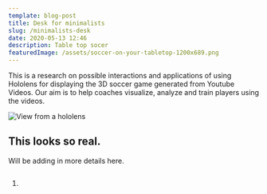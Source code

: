 ```yaml
---
template: blog-post
title: Desk for minimalists
slug: /minimalists-desk
date: 2020-05-13 12:46
description: Table top socer
featuredImage: /assets/soccer-on-your-tabletop-1200x689.png
---
```

This is a research on possible interactions and applications of using Hololens for displaying the 3D soccer game generated from Youtube Videos. Our aim is to help coaches visualize, analyze and train players using the videos.



![View from a hololens](/assets/s02.jpg "View from a hololens")

## This looks so real.

Will be adding in more details here.

![]()

1.